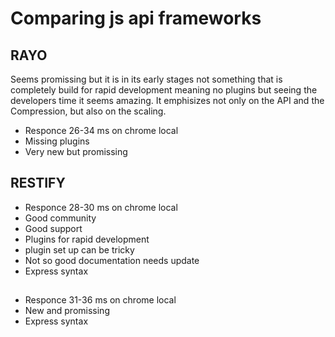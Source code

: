 # Comparing js api frameworks

## RAYO

Seems promissing but it is in its early stages not something that is completely build for rapid development meaning no plugins but seeing the developers time it seems amazing. It emphisizes not only on the API and the Compression, but also on the scaling.

- Responce 26-34 ms on chrome local
- Missing plugins
- Very new but promissing

## RESTIFY

- Responce 28-30 ms on chrome local
- Good community
- Good support
- Plugins for rapid development
- plugin set up can be tricky
- Not so good documentation needs update
- Express syntax

##

- Responce 31-36 ms on chrome local
- New and promissing
- Express syntax
